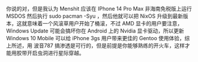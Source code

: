 你说的对，但是我认为 Menshit 应该在  IPhone 14 Pro Max 非海南免税版上运行 MSDOS 然后执行 sudo pacman -Syu ，然后他就可以把 NixOS 升级到最新版本，这就意味着一个风滚草用户开始了桶滚，不过  AMD 显卡的用户要注意，Windows Update 可能会搞坏你在 Android 上的 Nvidia 显卡驱动，所以更新 Windows 10 Mobile 可以给 iPhone 3gs 用户带来更佳的 Gentoo 使用体验，综上所述，用 波音787 搞渗透是可行的，但是前提是你能够熟练的开火车，这样才能用胶带开启虫洞进行星际穿越。
